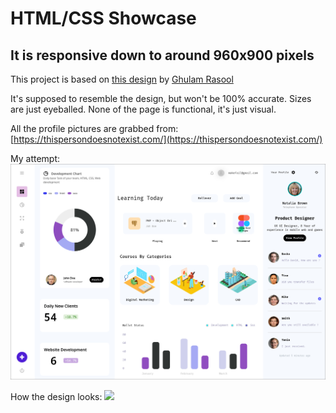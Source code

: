 # HTML/CSS Showcase

## It is responsive down to around 960x900 pixels

This project is based on [this design](https://dribbble.com/shots/23556347-Tutorial-Dashboard-design) by [Ghulam Rasool](https://www.linkedin.com/in/ghulam-rasool-22848644/)

It's supposed to resemble the design, but won't be 100% accurate. Sizes are just eyeballed. None of the page is functional, it's just visual.

All the profile pictures are grabbed from: [https://thispersondoesnotexist.com/](https://thispersondoesnotexist.com/)

My attempt:
![](https://raw.githubusercontent.com/rondK-H01/task-1/main/assets/my-attempt.png)

How the design looks:
![](https://cdn.dribbble.com/userupload/12803138/file/original-f49bc6e4ac2766c95ff3e10c282e38d8.jpg)
